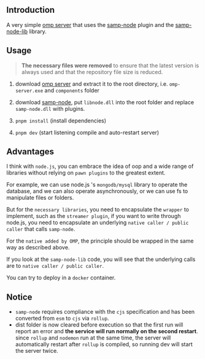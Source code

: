 ## Introduction

A very simple [omp server](https://github.com/openmultiplayer/server-beta) that uses the [samp-node](https://github.com/AmyrAhmady/samp-node) plugin and the [samp-node-lib](https://github.com/peterszombati/samp-node-lib) library.

## Usage

> **The necessary files were removed** to ensure that the latest version is always used and that the repository file size is reduced.

1. download [omp server](https://github.com/openmultiplayer/server-beta/releases) and extract it to the root directory, i.e. `omp-server.exe` and `components` folder

2. download [samp-node](https://github.com/AmyrAhmady/samp-node/releases), put `libnode.dll` into the root folder and replace `samp-node.dll` with plugins.

3. `pnpm install` (install dependencies)
4. `pnpm dev` (start listening compile and auto-restart server)

## Advantages

I think with `node.js`, you can embrace the idea of oop and a wide range of libraries without relying on `pawn plugins` to the greatest extent.

For example, we can use node.js 's `mongodb/mysql` library to operate the database, and we can also operate asynchronously, or we can use fs to manipulate files or folders.

But for the `necessary libraries`, you need to encapsulate the `wrapper` to implement, such as the `streamer plugin`, if you want to write through node.js, you need to encapsulate an underlying `native caller / public caller` that calls `samp-node`.

For the `native added by OMP`, the principle should be wrapped in the same way as described above.

If you look at the `samp-node-lib` code, you will see that the underlying calls are to `native caller / public caller`.

You can try to deploy in a `docker` container.

## Notice

- `samp-node` requires compliance with the `cjs` specification and has been converted from `esm` to `cjs` via `rollup`.
- dist folder is now cleared before execution so that the first run will report an error and **the service will run normally on the second restart**. since `rollup` and `nodemon` run at the same time, the server will automatically restart after `rollup` is compiled, so running dev will start the server twice.
